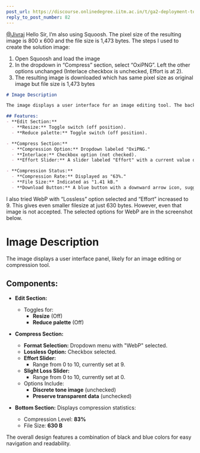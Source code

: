 ```yaml
---
post_url: https://discourse.onlinedegree.iitm.ac.in/t/ga2-deployment-tools-discussion-thread-tds-jan-2025/161120/85
reply_to_post_number: 82
---
```

[@Jivraj](/u/jivraj) Hello Sir, I’m also using Squoosh. The pixel size of the resulting image is 800 x 600 and the file size is 1,473 bytes. The steps I used to create the solution image:

1. Open Squoosh and load the image
2. In the dropdown in “Compress” section, select “OxiPNG”. Left the other options unchanged (Interlace checkbox is unchecked, Effort is at 2).
3. The resulting image is downloaded which has same pixel size as original image but file size is 1,473 bytes

```markdown
# Image Description

The image displays a user interface for an image editing tool. The background is dark gray, while the panel is styled in blue and white tones.

## Features:
- **Edit Section:**
  - **Resize:** Toggle switch (off position).
  - **Reduce palette:** Toggle switch (off position).

- **Compress Section:**
  - **Compression Option:** Dropdown labeled "OxiPNG."
  - **Interlace:** Checkbox option (not checked).
  - **Effort Slider:** A slider labeled "Effort" with a current value of 2.

- **Compression Status:**
  - **Compression Rate:** Displayed as "63%."
  - **File Size:** Indicated as "1.41 kB."
  - **Download Button:** A blue button with a downward arrow icon, suggesting a download action.
```

I also tried WebP with “Lossless” option selected and “Effort” increased to 9. This gives even smaller filesize at just 630 bytes. However, even that image is not accepted. The selected options for WebP are in the screenshot below.

# Image Description

The image displays a user interface panel, likely for an image editing or compression tool. 

## Components:

- **Edit Section:**
  - Toggles for:
    - **Resize** (Off)
    - **Reduce palette** (Off)

- **Compress Section:**
  - **Format Selection:** Dropdown menu with "WebP" selected.
  - **Lossless Option:** Checkbox selected.
  - **Effort Slider:** 
    - Range from 0 to 10, currently set at 9.
  - **Slight Loss Slider:** 
    - Range from 0 to 10, currently set at 0.
  - Options Include:
    - **Discrete tone image** (unchecked)
    - **Preserve transparent data** (unchecked)

- **Bottom Section:** Displays compression statistics:
  - Compression Level: **83%**
  - File Size: **630 B**

The overall design features a combination of black and blue colors for easy navigation and readability.
